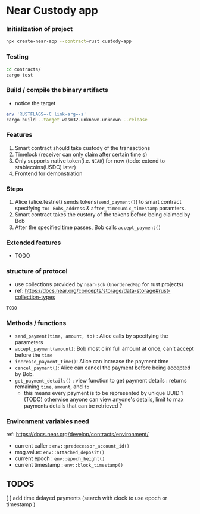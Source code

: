 # Near Custody app

### Initialization of project

```bash
npx create-near-app --contract=rust custody-app
```

### Testing

```bash
cd contracts/
cargo test
```

### Build / compile the binary artifacts

- notice the target

```bash
env 'RUSTFLAGS=-C link-arg=-s' 
cargo build --target wasm32-unknown-unknown --release
```

### Features

1. Smart contract should take custody of the transactions
2. Timelock (receiver can only claim after certain time s)
3. Only supports native token(i.e. `NEAR`) for now (todo: extend to stablecoins(USDC) later)
4. Frontend for demonstration

### Steps

1. Alice (alice.testnet) sends tokens(`send_payment()`) to smart contract specifying `to: Bobs_address` & `after_time:unix_timestamp` paramters.
2. Smart contract takes the custory of the tokens before being claimed by Bob
3. After the specified time passes, Bob calls `accept_payment()`

### Extended features

- TODO

### structure of protocol

- use collections provided by `near-sdk` (`UnorderedMap` for rust projects)
- ref: <https://docs.near.org/concepts/storage/data-storage#rust-collection-types>

```
TODO
```

### Methods / functions

- `send_payment(time, amount, to)` : Alice calls by specifying the parameters
- `accept_payment(amount)`: Bob most clim full amount at once, can't accept before the `time`
- `increase_payment_time()`: Alice can increase the payment time
- `cancel_payment()`: Alice can cancel the payment before being accepted by Bob.
- `get_payment_details()` : view function to get payment details : returns remaining `time`, `amount`, and `to`
  - this means every payment is to be represented by unique UUID ? (TODO) otherwise anyone can view anyone's details, limit to max payments details that can be retrieved ?

### Environment variables need

ref: <https://docs.near.org/develop/contracts/environment/>

- current caller : `env::predecessor_account_id()`
- msg.value: `env::attached_deposit()`
- current epoch : `env::epoch_height()`
- current timestamp : `env::block_timestamp()`

## TODOS

[ ] add time delayed payments (search with clock to use epoch or timestamp )
